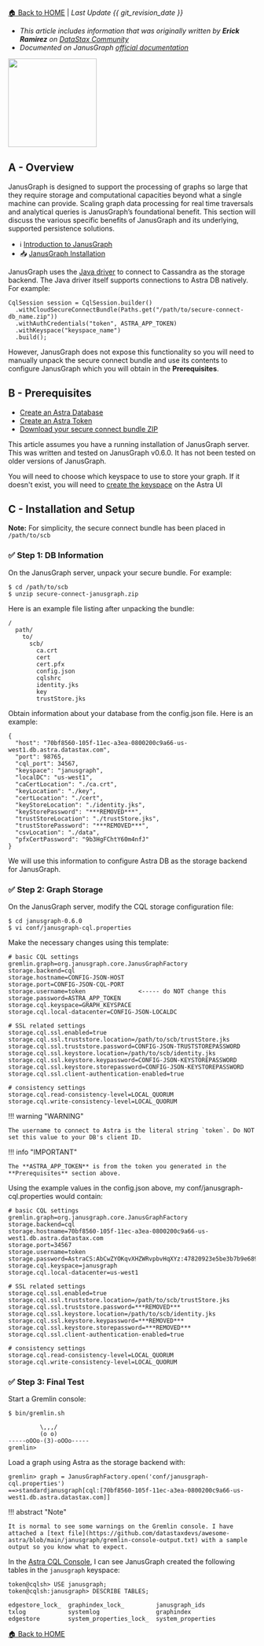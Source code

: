 [🏠 Back to HOME](https://awesome-astra.github.io/docs/) | *Last Update {{ git_revision_date }}* 

- _This article includes information that was originally written by **Erick Ramirez** on [DataStax Community](https://community.datastax.com/articles/12264/how-to-connect-to-astra-db-from-janusgraph.html)_ 
- *Documented on JanusGraph [official documentation](https://docs.janusgraph.org/storage-backend/cassandra/#:~:text=large%20graphs%20effectively.-,Deploying%20on%20DataStax%20Astra,-Astra%20DB%20simplifies)*

<img src="https://github.com/datastaxdevs/awesome-astra/blob/main/janusgraph/janusgraph.png?raw=true" height="180px" />


## A - Overview

JanusGraph is designed to support the processing of graphs so large that they require storage and computational capacities beyond what a single machine can provide. Scaling graph data processing for real time traversals and analytical queries is JanusGraph’s foundational benefit. This section will discuss the various specific benefits of JanusGraph and its underlying, supported persistence solutions.


- ℹ️ [Introduction to JanusGraph](https://docs.janusgraph.org/)
- 📥 [JanusGraph Installation](https://docs.janusgraph.org/getting-started/installation/)

JanusGraph uses the [Java driver](https://docs.janusgraph.org/changelog/#datastax-cassandra-driver-upgrade-from-390-to-4130) to connect to Cassandra as the storage backend. The Java driver itself supports connections to Astra DB natively. For example:
```
CqlSession session = CqlSession.builder()
  .withCloudSecureConnectBundle(Paths.get("/path/to/secure-connect-db_name.zip"))
  .withAuthCredentials("token", ASTRA_APP_TOKEN)
  .withKeyspace("keyspace_name")
  .build();
```
However, JanusGraph does not expose this functionality so you will need to manually unpack the secure connect bundle and use its contents to configure JanusGraph which you will obtain in the **Prerequisites**.

## B - Prerequisites
- [Create an Astra Database](/pages/astra/create-instance/)
- [Create an Astra Token](/pages/astra/create-token/) 
- [Download your secure connect bundle ZIP](/pages/astra/download-scb/)

This article assumes you have a running installation of JanusGraph server. This was written and tested on JanusGraph v0.6.0. It has not been tested on older versions of JanusGraph. 

You will need to choose which keyspace to use to store your graph. If it doesn't exist, you will need to [create the keyspace](https://docs.datastax.com/en/astra/docs/managing-keyspaces.html) on the Astra UI


## C - Installation and Setup
**Note:** For simplicity, the secure connect bundle has been placed in `/path/to/scb`

### ✅ Step 1: DB Information

On the JanusGraph server, unpack your secure bundle. For example:
```
$ cd /path/to/scb
$ unzip secure-connect-janusgraph.zip
```
Here is an example file listing after unpacking the bundle:

```
/
  path/
    to/
      scb/
        ca.crt
        cert
        cert.pfx
        config.json
        cqlshrc
        identity.jks
        key
        trustStore.jks
```
Obtain information about your database from the config.json file. Here is an example:

```
{
  "host": "70bf8560-105f-11ec-a3ea-0800200c9a66-us-west1.db.astra.datastax.com",
  "port": 98765,
  "cql_port": 34567,
  "keyspace": "janusgraph",
  "localDC": "us-west1",
  "caCertLocation": "./ca.crt",
  "keyLocation": "./key",
  "certLocation": "./cert",
  "keyStoreLocation": "./identity.jks",
  "keyStorePassword": "***REMOVED***",
  "trustStoreLocation": "./trustStore.jks",
  "trustStorePassword": "***REMOVED***",
  "csvLocation": "./data",
  "pfxCertPassword": "9b3HgFChtY60m4nfJ"
}
```

We will use this information to configure Astra DB as the storage backend for JanusGraph.

### ✅ Step 2: Graph Storage
On the JanusGraph server, modify the CQL storage configuration file:
```
$ cd janusgraph-0.6.0
$ vi conf/janusgraph-cql.properties
```
Make the necessary changes using this template:
```
# basic CQL settings
gremlin.graph=org.janusgraph.core.JanusGraphFactory
storage.backend=cql
storage.hostname=CONFIG-JSON-HOST
storage.port=CONFIG-JSON-CQL-PORT
storage.username=token               <----- do NOT change this
storage.password=ASTRA_APP_TOKEN
storage.cql.keyspace=GRAPH_KEYSPACE
storage.cql.local-datacenter=CONFIG-JSON-LOCALDC
 
# SSL related settings
storage.cql.ssl.enabled=true
storage.cql.ssl.truststore.location=/path/to/scb/trustStore.jks
storage.cql.ssl.truststore.password=CONFIG-JSON-TRUSTSTOREPASSWORD
storage.cql.ssl.keystore.location=/path/to/scb/identity.jks
storage.cql.ssl.keystore.keypassword=CONFIG-JSON-KEYSTOREPASSWORD
storage.cql.ssl.keystore.storepassword=CONFIG-JSON-KEYSTOREPASSWORD
storage.cql.ssl.client-authentication-enabled=true
 
# consistency settings
storage.cql.read-consistency-level=LOCAL_QUORUM
storage.cql.write-consistency-level=LOCAL_QUORUM
```

!!! warning "WARNING"

    The username to connect to Astra is the literal string `token`. Do NOT set this value to your DB's client ID.

!!! info "IMPORTANT"

    The **ASTRA_APP_TOKEN** is from the token you generated in the **Prerequisites** section above.

Using the example values in the config.json above, my conf/janusgraph-cql.properties would contain:
```
# basic CQL settings
gremlin.graph=org.janusgraph.core.JanusGraphFactory
storage.backend=cql
storage.hostname=70bf8560-105f-11ec-a3ea-0800200c9a66-us-west1.db.astra.datastax.com
storage.port=34567
storage.username=token
storage.password=AstraCS:AbCwZYOKqvXHZWRvpbvHqXYz:47820923e5be3b7b9e689bc18614c631d5fdd8b435e68613433651fd20fexyz0
storage.cql.keyspace=janusgraph
storage.cql.local-datacenter=us-west1
 
# SSL related settings
storage.cql.ssl.enabled=true
storage.cql.ssl.truststore.location=/path/to/scb/trustStore.jks
storage.cql.ssl.truststore.password=***REMOVED***
storage.cql.ssl.keystore.location=/path/to/scb/identity.jks
storage.cql.ssl.keystore.keypassword=***REMOVED***
storage.cql.ssl.keystore.storepassword=***REMOVED***
storage.cql.ssl.client-authentication-enabled=true
 
# consistency settings
storage.cql.read-consistency-level=LOCAL_QUORUM
storage.cql.write-consistency-level=LOCAL_QUORUM
```
### ✅ Step 3: Final Test
Start a Gremlin console:
```
$ bin/gremlin.sh
 
         \,,,/
         (o o)
-----oOOo-(3)-oOOo-----
gremlin>
```
Load a graph using Astra as the storage backend with:
```
gremlin> graph = JanusGraphFactory.open('conf/janusgraph-cql.properties')
==>standardjanusgraph[cql:[70bf8560-105f-11ec-a3ea-0800200c9a66-us-west1.db.astra.datastax.com]]
```

!!! abstract "Note"

    It is normal to see some warnings on the Gremlin console. I have attached a [text file](https://github.com/datastaxdevs/awesome-astra/blob/main/janusgraph/gremlin-console-output.txt) with a sample output so you know what to expect.

In the [Astra CQL Console](https://docs.datastax.com/en/astra/docs/connecting-to-astra-databases-using-cqlsh.html), I can see JanusGraph created the following tables in the `janusgraph` keyspace:
```
token@cqlsh> USE janusgraph;
token@cqlsh:janusgraph> DESCRIBE TABLES;
 
edgestore_lock_  graphindex_lock_         janusgraph_ids   
txlog            systemlog                graphindex       
edgestore        system_properties_lock_  system_properties
```
[🏠 Back to HOME](https://awesome-astra.github.io/docs/)
